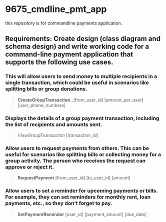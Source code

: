 # 9675_cmdline_pmt_app

this repository is for commandline payments application.
## Requirements: Create design (class diagram and schema design) and write working code for a command-line payment application that supports the following use cases.

### This will allow users to send money to multiple recipients in a single transaction, which could be useful in scenarios like splitting bills or group donations.
>**CreateGroupTransaction** _[from_user_id] [amount_per_user] [user_phone_numbers]

### Displays the details of a group payment transaction, including the list of recipients and amounts sent.
>*ViewGroupTransaction* [transaction_id]

### Allow users to request payments from others. This can be useful for scenarios like splitting bills or collecting money for a group activity. The person who receives the request can approve or reject it.
>**RequestPayment** [from_user_id] [to_user_id] [amount]

### Allow users to set a reminder for upcoming payments or bills. For example, they can set reminders for monthly rent, loan payments, etc., so they don't forget to pay.
>**SetPaymentReminder** [user_id] [payment_amount] [due_date]
